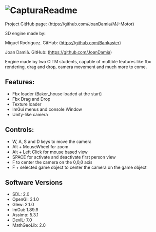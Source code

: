 # ![CapturaReadme](https://media.discordapp.net/attachments/1046911945695043725/1196872908425936966/JM_Engine_tittle.png)

Project GitHub page: (https://github.com/JoanDamia/MJ-Motor)


3D engine made by:

Miguel Rodríguez. GitHub: (https://github.com/Bankaster)

Joan Damià. GitHub: (https://github.com/JoanDamia)

Engine made by two CITM students, capable of multible features like fbx rendering, drag and drop, camera movement and much more to come.


## Features:

- Fbx loader (Baker_house loaded at the start)
- Fbx Drag and Drop
- Texture loader
- ImGui menus and console Window
- Unity-like camera



## Controls:

- W, A, S and D keys to move the camera
- Alt + MouseWheel for zoom
- Alt + Left Click for mouse based view
- SPACE for activate and deactivate first person view
- F to center the camera on the 0,0,0 axis
- F + selected game object to center the camera on the game object



## Software Versions

- SDL: 2.0
- OpenGl: 3.1.0
- Glew: 2.1.0
- ImGui: 1.89.9
- Assimp: 5.3.1
- DevIL: 7.0
- MathGeoLib: 2.0
